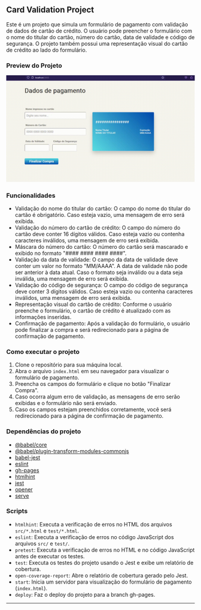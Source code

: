 ## Card Validation Project

Este é um projeto que simula um formulário de pagamento com validação de dados de cartão de crédito. O usuário pode preencher o formulário com o nome do titular do cartão, número do cartão, data de validade e código de segurança. O projeto também possui uma representação visual do cartão de crédito ao lado do formulário.

### Preview do Projeto

![Preview do Projeto](src/preview.gif)

### Funcionalidades

- Validação do nome do titular do cartão: O campo do nome do titular do cartão é obrigatório. Caso esteja vazio, uma mensagem de erro será exibida.
- Validação do número do cartão de crédito: O campo do número do cartão deve conter 16 dígitos válidos. Caso esteja vazio ou contenha caracteres inválidos, uma mensagem de erro será exibida.
- Máscara do número do cartão: O número do cartão será mascarado e exibido no formato "#### #### #### ####".
- Validação da data de validade: O campo da data de validade deve conter um valor no formato "MM/AAAA". A data de validade não pode ser anterior à data atual. Caso o formato seja inválido ou a data seja inválida, uma mensagem de erro será exibida.
- Validação do código de segurança: O campo do código de segurança deve conter 3 dígitos válidos. Caso esteja vazio ou contenha caracteres inválidos, uma mensagem de erro será exibida.
- Representação visual do cartão de crédito: Conforme o usuário preenche o formulário, o cartão de crédito é atualizado com as informações inseridas.
- Confirmação de pagamento: Após a validação do formulário, o usuário pode finalizar a compra e será redirecionado para a página de confirmação de pagamento.

### Como executar o projeto

1. Clone o repositório para sua máquina local.
2. Abra o arquivo `index.html` em seu navegador para visualizar o formulário de pagamento.
3. Preencha os campos do formulário e clique no botão "Finalizar Compra".
4. Caso ocorra algum erro de validação, as mensagens de erro serão exibidas e o formulário não será enviado.
5. Caso os campos estejam preenchidos corretamente, você será redirecionado para a página de confirmação de pagamento.

### Dependências do projeto

- [@babel/core](https://www.npmjs.com/package/@babel/core)
- [@babel/plugin-transform-modules-commonjs](https://www.npmjs.com/package/@babel/plugin-transform-modules-commonjs)
- [babel-jest](https://www.npmjs.com/package/babel-jest)
- [eslint](https://www.npmjs.com/package/eslint)
- [gh-pages](https://www.npmjs.com/package/gh-pages)
- [htmlhint](https://www.npmjs.com/package/htmlhint)
- [jest](https://www.npmjs.com/package/jest)
- [opener](https://www.npmjs.com/package/opener)
- [serve](https://www.npmjs.com/package/serve)

### Scripts

- `htmlhint`: Executa a verificação de erros no HTML dos arquivos `src/*.html` e `test/*.html`.
- `eslint`: Executa a verificação de erros no código JavaScript dos arquivos `src/` e `test/`.
- `pretest`: Executa a verificação de erros no HTML e no código JavaScript antes de executar os testes.
- `test`: Executa os testes do projeto usando o Jest e exibe um relatório de cobertura.
- `open-coverage-report`: Abre o relatório de cobertura gerado pelo Jest.
- `start`: Inicia um servidor para visualização do formulário de pagamento (`index.html`).
- `deploy`: Faz o deploy do projeto para a branch gh-pages.

---
